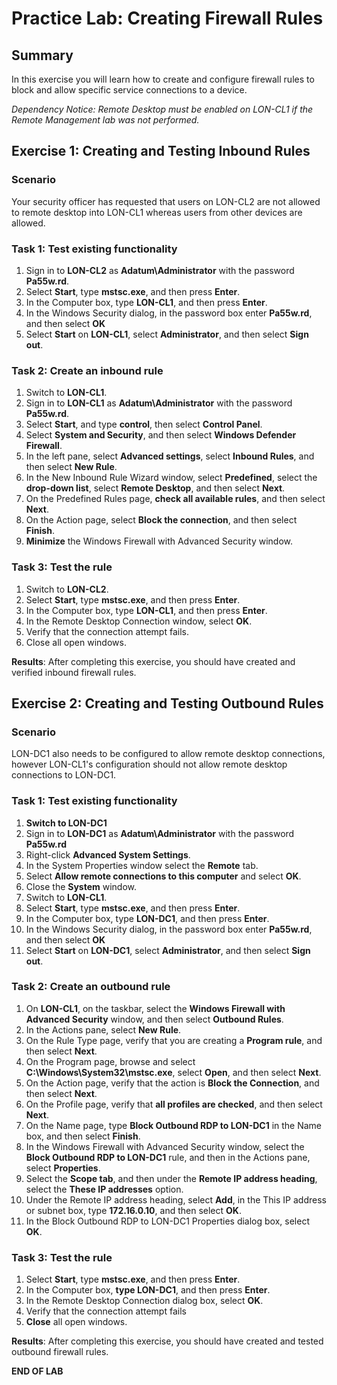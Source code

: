 # Practice Lab: Creating Firewall Rules

## Summary
In this exercise you will learn how to create and configure firewall rules to block and allow specific service connections to a device.

_Dependency Notice: Remote Desktop must be enabled on LON-CL1 if the Remote Management lab was not performed._

## Exercise 1: Creating and Testing Inbound Rules  

### Scenario
Your security officer has requested that users on LON-CL2 are not allowed to remote desktop into LON-CL1 whereas users from other devices are allowed. 

### Task 1: Test existing functionality
1.  Sign in to **LON-CL2** as **Adatum\\Administrator** with the password
    **Pa55w.rd**.
2.  Select **Start**, type **mstsc.exe**, and then press **Enter**.
3.  In the Computer box, type **LON-CL1**, and then press **Enter**.
4.  In the Windows Security dialog, in the password box enter **Pa55w.rd**, and then select **OK**
5.  Select **Start** on **LON-CL1**, select **Administrator**, and then
    select **Sign out**.

### Task 2: Create an inbound rule 
1.  Switch to **LON-CL1**.
2.  Sign in to **LON-CL1** as **Adatum\\Administrator** with the password **Pa55w.rd**.
3.  Select **Start**, and type **control**, then select **Control Panel**.
4.  Select **System and Security**, and then select **Windows Defender Firewall**.
5.  In the left pane, select **Advanced settings**, select **Inbound Rules**, and
    then select **New Rule**.
6.  In the New Inbound Rule Wizard window, select **Predefined**, select the
    **drop-down list**, select **Remote Desktop**, and then select **Next**.
7.  On the Predefined Rules page, **check all available rules**, and then select
    **Next**.
8.  On the Action page, select **Block the connection**, and then select **Finish**.
9.  **Minimize** the Windows Firewall with Advanced Security window.

### Task 3: Test the rule ###
1.  Switch to **LON-CL2**.
2.  Select **Start**, type **mstsc.exe**, and then press **Enter**.
3.  In the Computer box, type **LON-CL1**, and then press **Enter**.
4.  In the Remote Desktop Connection window, select **OK**.
5.  Verify that the connection attempt fails.
6.  Close all open windows.

**Results**: After completing this exercise, you should have created and verified inbound firewall rules.

## Exercise 2: Creating and Testing Outbound Rules  ##

### Scenario
LON-DC1 also needs to be configured to allow remote desktop connections, however LON-CL1's configuration should not allow remote desktop connections to LON-DC1.

### Task 1: Test existing functionality ###
1.  **Switch to LON-DC1**
2.  Sign in to **LON-DC1** as **Adatum\\Administrator** with the password  **Pa55w.rd**
3.  Right-click **Advanced System Settings**.
4.  In the System Properties window select the **Remote** tab.
5.  Select **Allow remote connections to this computer** and select **OK**. 
6.  Close the **System** window.
7.  Switch to **LON-CL1**.
8.  Select **Start**, type **mstsc.exe**, and then press **Enter**.
9.  In the Computer box, type **LON-DC1**, and then press **Enter**.
10. In the Windows Security dialog, in the password box enter  **Pa55w.rd**, and then select **OK**
11. Select **Start** on **LON-DC1**, select **Administrator**, and then select **Sign out**.

### Task 2: Create an outbound rule 
1.  On **LON-CL1**, on the taskbar, select the **Windows Firewall with Advanced
    Security** window, and then select **Outbound Rules**.
2.  In the Actions pane, select **New Rule**.
3.  On the Rule Type page, verify that you are creating a **Program rule**, and
    then select **Next**.
4.  On the Program page, browse and select **C:\\Windows\\System32\\mstsc.exe**,
    select **Open**, and then select **Next**.
5.  On the Action page, verify that the action is **Block the Connection**, and
    then select **Next**.
6.  On the Profile page, verify that **all profiles are checked**, and then
    select **Next**.
7.  On the Name page, type **Block Outbound RDP to LON-DC1** in the Name box,
    and then select **Finish**.
8.  In the Windows Firewall with Advanced Security window, select the **Block
    Outbound RDP to LON-DC1** rule, and then in the Actions pane, select
    **Properties**.
9.  Select the **Scope tab**, and then under the **Remote IP address heading**,
    select the **These IP addresses** option.
10. Under the Remote IP address heading, select **Add**, in the This IP address
    or subnet box, type **172.16.0.10**, and then select **OK**.
11. In the Block Outbound RDP to LON-DC1 Properties dialog box, select **OK**.

### Task 3: Test the rule ###
1.  Select **Start**, type **mstsc.exe**, and then press **Enter**.
2.  In the Computer box, **type LON-DC1**, and then press **Enter**.
3.  In the Remote Desktop Connection dialog box, select **OK**.
4.  Verify that the connection attempt fails
5.  **Close** all open windows.

**Results**: After completing this exercise, you should have created and tested outbound firewall rules.

**END OF LAB**